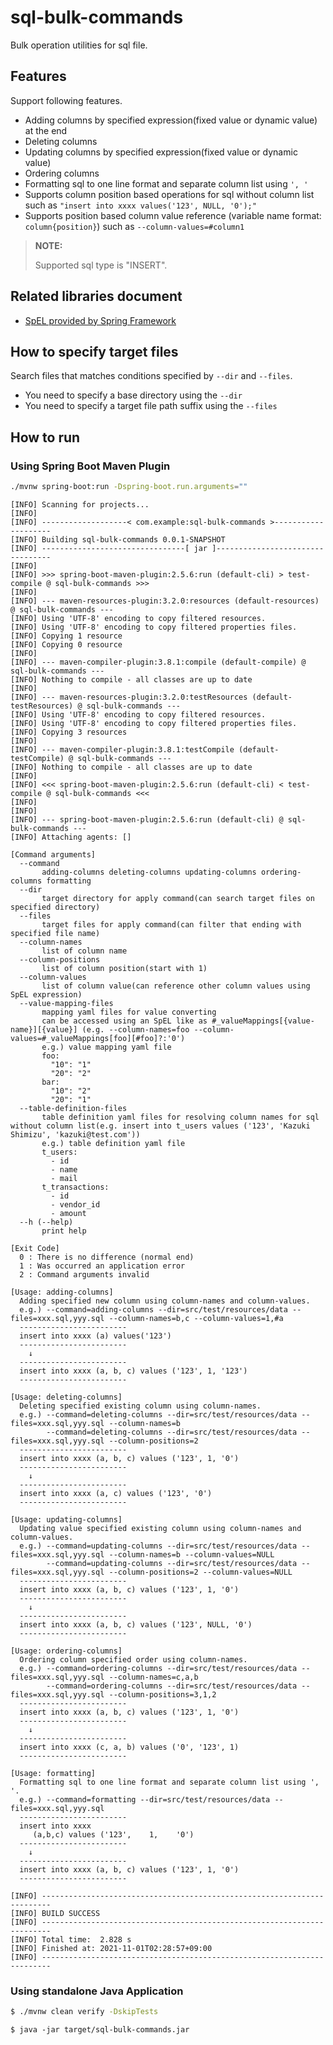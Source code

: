 # sql-bulk-commands

Bulk operation utilities for sql file.

## Features

Support following features.

* Adding columns by specified expression(fixed value or dynamic value) at the end
* Deleting columns
* Updating columns by specified expression(fixed value or dynamic value)
* Ordering columns
* Formatting sql to one line format and separate column list using `', '`
* Supports column position based operations for sql without column list such as `"insert into xxxx values('123', NULL, '0');"`
* Supports position based column value reference (variable name format: `column{position}`) such as `--column-values=#column1`

> **NOTE:**
>
> Supported sql type is "INSERT".

## Related libraries document

* [SpEL provided by Spring Framework](https://docs.spring.io/spring-framework/docs/current/reference/html/core.html#expressions)

## How to specify target files

Search files that matches conditions specified by `--dir` and `--files`.

* You need to specify a base directory using the `--dir`
* You need to specify a target file path suffix using the `--files`

## How to run

### Using Spring Boot Maven Plugin

```bash
./mvnw spring-boot:run -Dspring-boot.run.arguments=""
```

```
[INFO] Scanning for projects...
[INFO] 
[INFO] -------------------< com.example:sql-bulk-commands >--------------------
[INFO] Building sql-bulk-commands 0.0.1-SNAPSHOT
[INFO] --------------------------------[ jar ]---------------------------------
[INFO] 
[INFO] >>> spring-boot-maven-plugin:2.5.6:run (default-cli) > test-compile @ sql-bulk-commands >>>
[INFO] 
[INFO] --- maven-resources-plugin:3.2.0:resources (default-resources) @ sql-bulk-commands ---
[INFO] Using 'UTF-8' encoding to copy filtered resources.
[INFO] Using 'UTF-8' encoding to copy filtered properties files.
[INFO] Copying 1 resource
[INFO] Copying 0 resource
[INFO] 
[INFO] --- maven-compiler-plugin:3.8.1:compile (default-compile) @ sql-bulk-commands ---
[INFO] Nothing to compile - all classes are up to date
[INFO] 
[INFO] --- maven-resources-plugin:3.2.0:testResources (default-testResources) @ sql-bulk-commands ---
[INFO] Using 'UTF-8' encoding to copy filtered resources.
[INFO] Using 'UTF-8' encoding to copy filtered properties files.
[INFO] Copying 3 resources
[INFO] 
[INFO] --- maven-compiler-plugin:3.8.1:testCompile (default-testCompile) @ sql-bulk-commands ---
[INFO] Nothing to compile - all classes are up to date
[INFO] 
[INFO] <<< spring-boot-maven-plugin:2.5.6:run (default-cli) < test-compile @ sql-bulk-commands <<<
[INFO] 
[INFO] 
[INFO] --- spring-boot-maven-plugin:2.5.6:run (default-cli) @ sql-bulk-commands ---
[INFO] Attaching agents: []

[Command arguments]
  --command
       adding-columns deleting-columns updating-columns ordering-columns formatting
  --dir
       target directory for apply command(can search target files on specified directory)
  --files
       target files for apply command(can filter that ending with specified file name)
  --column-names
       list of column name
  --column-positions
       list of column position(start with 1)
  --column-values
       list of column value(can reference other column values using SpEL expression)
  --value-mapping-files
       mapping yaml files for value converting
       can be accessed using an SpEL like as #_valueMappings[{value-name}][{value}] (e.g. --column-names=foo --column-values=#_valueMappings[foo][#foo]?:'0')
       e.g.) value mapping yaml file
       foo:
         "10": "1"
         "20": "2"
       bar:
         "10": "2"
         "20": "1"
  --table-definition-files
       table definition yaml files for resolving column names for sql without column list(e.g. insert into t_users values ('123', 'Kazuki Shimizu', 'kazuki@test.com'))
       e.g.) table definition yaml file
       t_users:
         - id
         - name
         - mail
       t_transactions:
         - id
         - vendor_id
         - amount
  --h (--help)
       print help

[Exit Code]
  0 : There is no difference (normal end)
  1 : Was occurred an application error
  2 : Command arguments invalid

[Usage: adding-columns]
  Adding specified new column using column-names and column-values.
  e.g.) --command=adding-columns --dir=src/test/resources/data --files=xxx.sql,yyy.sql --column-names=b,c --column-values=1,#a
  ------------------------
  insert into xxxx (a) values('123')
  ------------------------
    ↓
  ------------------------
  insert into xxxx (a, b, c) values ('123', 1, '123')
  ------------------------

[Usage: deleting-columns]
  Deleting specified existing column using column-names.
  e.g.) --command=deleting-columns --dir=src/test/resources/data --files=xxx.sql,yyy.sql --column-names=b
        --command=deleting-columns --dir=src/test/resources/data --files=xxx.sql,yyy.sql --column-positions=2
  ------------------------
  insert into xxxx (a, b, c) values ('123', 1, '0')
  ------------------------
    ↓
  ------------------------
  insert into xxxx (a, c) values ('123', '0')
  ------------------------

[Usage: updating-columns]
  Updating value specified existing column using column-names and column-values.
  e.g.) --command=updating-columns --dir=src/test/resources/data --files=xxx.sql,yyy.sql --column-names=b --column-values=NULL
        --command=updating-columns --dir=src/test/resources/data --files=xxx.sql,yyy.sql --column-positions=2 --column-values=NULL
  ------------------------
  insert into xxxx (a, b, c) values ('123', 1, '0')
  ------------------------
    ↓
  ------------------------
  insert into xxxx (a, b, c) values ('123', NULL, '0')
  ------------------------

[Usage: ordering-columns]
  Ordering column specified order using column-names.
  e.g.) --command=ordering-columns --dir=src/test/resources/data --files=xxx.sql,yyy.sql --column-names=c,a,b
        --command=ordering-columns --dir=src/test/resources/data --files=xxx.sql,yyy.sql --column-positions=3,1,2
  ------------------------
  insert into xxxx (a, b, c) values ('123', 1, '0')
  ------------------------
    ↓
  ------------------------
  insert into xxxx (c, a, b) values ('0', '123', 1)
  ------------------------

[Usage: formatting]
  Formatting sql to one line format and separate column list using ', '.
  e.g.) --command=formatting --dir=src/test/resources/data --files=xxx.sql,yyy.sql
  ------------------------
  insert into xxxx
     (a,b,c) values ('123',    1,    '0')
  ------------------------
    ↓
  ------------------------
  insert into xxxx (a, b, c) values ('123', 1, '0')
  ------------------------

[INFO] ------------------------------------------------------------------------
[INFO] BUILD SUCCESS
[INFO] ------------------------------------------------------------------------
[INFO] Total time:  2.828 s
[INFO] Finished at: 2021-11-01T02:28:57+09:00
[INFO] ------------------------------------------------------------------------
```

### Using standalone Java Application

```bash
$ ./mvnw clean verify -DskipTests
```

```
$ java -jar target/sql-bulk-commands.jar
```

